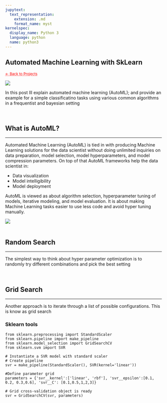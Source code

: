 ```yaml
---
jupytext:
  text_representation:
    extension: .md
    format_name: myst
kernelspec:
  display_name: Python 3
  language: python
  name: python3
---
```


##  Automated Machine Learning with SkLearn

 <sub> <a href="https://jmhuer.github.io/mini_book/_build/html/docs/portfolio.html" style="color: red; text-decoration: underline;text-decoration-style: dotted;">← Back to Projects</a> </sub>

<img src="../../../../images/automatedml.png" align="center"/>

<br>

 In this post Ill explain automated machine learning (AutoML); and provide an example for a simple classificatino tasks using various common algorithms in a frequentist and bayesian setting

<br>


## What is AutoML?
---

Automated Machine Learning (AutoML) is tied in with producing Machine Learning solutions for the data scientist without doing unlimited inquiries on data preparation, model selection, model hyperparameters, and model compression parameters.
On top of that AutoML frameworks help the data scientist in:
- Data visualization
- Model intelligibility
- Model deployment

AutoML is viewed as about algorithm selection, hyperparameter tuning of models, iterative modeling, and model evaluation. It is about making Machine Learning tasks easier to use less code and avoid hyper tuning manually.

<img src="../../../../images/automl.png" align="center" />

<br>
<br>

## Random Search
---

The simplest way to think about hyper parameter optimization is to randomly try different combinations and pick the best setting

<br>

## Grid Search
---

Another approach is to iterate through a list of possible configurations. This is know as grid search

### Sklearn tools

```
from sklearn.preprocessing import StandardScaler
from sklearn.pipeline import make_pipeline
from sklearn.model_selection import GridSearchCV
from sklearn.svm import SVR

# Instantiate a SVR model with standard scaler
# Create pipeline 
svr = make_pipeline(StandardScaler(), SVR(kernel='linear'))

#Define parameter grid
parameters = {'svr__kernel':['linear', 'rbf'], 'svr__epsilon':[0.1, 0.2, 0.3,0.6], 'svr__C': [0.1,0.5,1,2,3]}

# Grid cross-validation object is ready
svr = GridSearchCV(svr, parameters)


```
















